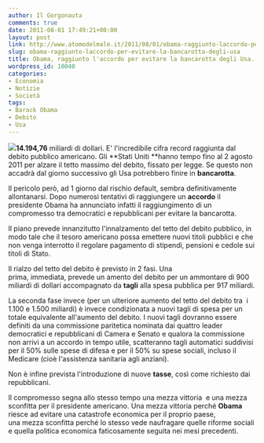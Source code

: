 ```yaml
---
author: Il Gorgonauta
comments: true
date: 2011-08-01 17:49:21+00:00
layout: post
link: http://www.atomodelmale.it/2011/08/01/obama-raggiunto-laccordo-per-evitare-la-bancarotta-degli-usa/
slug: obama-raggiunto-laccordo-per-evitare-la-bancarotta-degli-usa
title: Obama, raggiunto l'accordo per evitare la bancarotta degli Usa.
wordpress_id: 10040
categories:
- Economia
- Notizie
- Società
tags:
- Barack Obama
- Debito
- Usa
---
```


**[![](http://www.atomodelmale.it/wp-content/uploads/2008/11/barack-obama-236x300.jpg)](http://www.atomodelmale.it/wp-content/uploads/2008/11/barack-obama.jpg)14.194,76** miliardi di dollari. E' l'incredibile cifra record raggiunta dal debito pubblico americano. Gli **Stati Uniti **hanno tempo fino al 2 agosto 2011 per alzare il tetto massimo del debito, fissato per legge. Se questo non accadrà dal giorno successivo gli Usa potrebbero finire in **bancarotta**.

Il pericolo però, ad 1 giorno dal rischio default, sembra definitivamente allontanarsi. Dopo numerosi tentativi di raggiungere un **accordo** il presidente Obama ha annunciato infatti il raggiungimento di un compromesso tra democratici e repubblicani per evitare la bancarotta.

Il piano prevede innanzitutto l'innalzamento del tetto del debito pubblico, in modo tale che il tesoro americano possa emettere nuovi titoli pubblici e che non venga interrotto il regolare pagamento di stipendi, pensioni e cedole sui titoli di Stato.

Il rialzo del tetto del debito è previsto in 2 fasi. Una prima, immediata, prevede un amento del debito per un ammontare di 900 miliardi di dollari accompagnato da **tagli** alla spesa pubblica per 917 miliardi.



La seconda fase invece (per un ulteriore aumento del tetto del debito tra  i 1.100 e 1.500 miliardi) è invece condizionata a nuovi tagli di spesa per un totale equivalente all'aumento del debito. I nuovi tagli dovranno essere definiti da una commissione paritetica nominata dai quattro leader democratici e repubblicani di Camera e Senato e qualora la commissione non arrivi a un accordo in tempo utile, scatteranno tagli automatici suddivisi per il 50% sulle spese di difesa e per il 50% su spese sociali, incluso il Medicare (cioè l'assistenza sanitaria agli anziani).

Non è infine prevista l'introduzione di nuove **tasse**, così come richiesto dai repubblicani.

Il compromesso segna allo stesso tempo una mezza vittoria  e una mezza sconfitta per il presidente americano. Una mezza vittoria perché **Obama** riesce ad evitare una catastrofe economica per il proprio paese, una mezza sconfitta perché lo stesso vede naufragare quelle riforme sociali e quella politica economica faticosamente seguita nei mesi precedenti.
